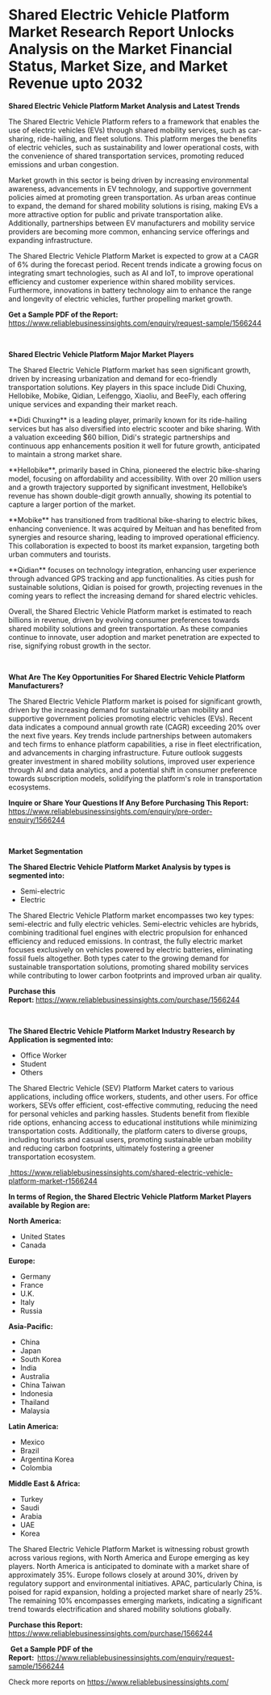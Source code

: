 <p><h1>Shared Electric Vehicle Platform Market Research Report Unlocks Analysis on the Market Financial Status, Market Size, and Market Revenue upto 2032</h1></p><p><strong>Shared Electric Vehicle Platform Market Analysis and Latest Trends</strong></p>
<p><p>The Shared Electric Vehicle Platform refers to a framework that enables the use of electric vehicles (EVs) through shared mobility services, such as car-sharing, ride-hailing, and fleet solutions. This platform merges the benefits of electric vehicles, such as sustainability and lower operational costs, with the convenience of shared transportation services, promoting reduced emissions and urban congestion.</p><p>Market growth in this sector is being driven by increasing environmental awareness, advancements in EV technology, and supportive government policies aimed at promoting green transportation. As urban areas continue to expand, the demand for shared mobility solutions is rising, making EVs a more attractive option for public and private transportation alike. Additionally, partnerships between EV manufacturers and mobility service providers are becoming more common, enhancing service offerings and expanding infrastructure.</p><p>The Shared Electric Vehicle Platform Market is expected to grow at a CAGR of 6% during the forecast period. Recent trends indicate a growing focus on integrating smart technologies, such as AI and IoT, to improve operational efficiency and customer experience within shared mobility services. Furthermore, innovations in battery technology aim to enhance the range and longevity of electric vehicles, further propelling market growth.</p></p>
<p><strong>Get a Sample PDF of the Report:&nbsp;</strong> <a href="https://www.reliablebusinessinsights.com/enquiry/request-sample/1566244?utm_campaign=2274&utm_medium=2&utm_source=Github&utm_content=ia&utm_term=22032025&utm_id=shared-electric-vehicle-platform">https://www.reliablebusinessinsights.com/enquiry/request-sample/1566244</a></p>
<p>&nbsp;</p>
<p><strong>Shared Electric Vehicle Platform Major Market Players</strong></p>
<p><p>The Shared Electric Vehicle Platform market has seen significant growth, driven by increasing urbanization and demand for eco-friendly transportation solutions. Key players in this space include Didi Chuxing, Hellobike, Mobike, Qidian, Leifenggo, Xiaoliu, and BeeFly, each offering unique services and expanding their market reach.</p><p>**Didi Chuxing** is a leading player, primarily known for its ride-hailing services but has also diversified into electric scooter and bike sharing. With a valuation exceeding $60 billion, Didi's strategic partnerships and continuous app enhancements position it well for future growth, anticipated to maintain a strong market share.</p><p>**Hellobike**, primarily based in China, pioneered the electric bike-sharing model, focusing on affordability and accessibility. With over 20 million users and a growth trajectory supported by significant investment, Hellobike’s revenue has shown double-digit growth annually, showing its potential to capture a larger portion of the market.</p><p>**Mobike** has transitioned from traditional bike-sharing to electric bikes, enhancing convenience. It was acquired by Meituan and has benefited from synergies and resource sharing, leading to improved operational efficiency. This collaboration is expected to boost its market expansion, targeting both urban commuters and tourists.</p><p>**Qidian** focuses on technology integration, enhancing user experience through advanced GPS tracking and app functionalities. As cities push for sustainable solutions, Qidian is poised for growth, projecting revenues in the coming years to reflect the increasing demand for shared electric vehicles.</p><p>Overall, the Shared Electric Vehicle Platform market is estimated to reach billions in revenue, driven by evolving consumer preferences towards shared mobility solutions and green transportation. As these companies continue to innovate, user adoption and market penetration are expected to rise, signifying robust growth in the sector.</p></p>
<p>&nbsp;</p>
<p><strong>What Are The Key Opportunities For Shared Electric Vehicle Platform Manufacturers?</strong></p>
<p><p>The Shared Electric Vehicle Platform market is poised for significant growth, driven by the increasing demand for sustainable urban mobility and supportive government policies promoting electric vehicles (EVs). Recent data indicates a compound annual growth rate (CAGR) exceeding 20% over the next five years. Key trends include partnerships between automakers and tech firms to enhance platform capabilities, a rise in fleet electrification, and advancements in charging infrastructure. Future outlook suggests greater investment in shared mobility solutions, improved user experience through AI and data analytics, and a potential shift in consumer preference towards subscription models, solidifying the platform's role in transportation ecosystems.</p></p>
<p><strong>Inquire or Share Your Questions If Any Before Purchasing This Report:</strong> <a href="https://www.reliablebusinessinsights.com/enquiry/pre-order-enquiry/1566244?utm_campaign=2274&utm_medium=2&utm_source=Github&utm_content=ia&utm_term=22032025&utm_id=shared-electric-vehicle-platform">https://www.reliablebusinessinsights.com/enquiry/pre-order-enquiry/1566244</a></p>
<p>&nbsp;</p>
<p><strong>Market Segmentation</strong></p>
<p><strong>The Shared Electric Vehicle Platform Market Analysis by types is segmented into:</strong></p>
<p><ul><li>Semi-electric</li><li>Electric</li></ul></p>
<p><p>The Shared Electric Vehicle Platform market encompasses two key types: semi-electric and fully electric vehicles. Semi-electric vehicles are hybrids, combining traditional fuel engines with electric propulsion for enhanced efficiency and reduced emissions. In contrast, the fully electric market focuses exclusively on vehicles powered by electric batteries, eliminating fossil fuels altogether. Both types cater to the growing demand for sustainable transportation solutions, promoting shared mobility services while contributing to lower carbon footprints and improved urban air quality.</p></p>
<p><strong>Purchase this Report:&nbsp;</strong><a href="https://www.reliablebusinessinsights.com/purchase/1566244?utm_campaign=2274&utm_medium=2&utm_source=Github&utm_content=ia&utm_term=22032025&utm_id=shared-electric-vehicle-platform">https://www.reliablebusinessinsights.com/purchase/1566244</a></p>
<p>&nbsp;</p>
<p><strong>The Shared Electric Vehicle Platform Market Industry Research by Application is segmented into:</strong></p>
<p><ul><li>Office Worker</li><li>Student</li><li>Others</li></ul></p>
<p><p>The Shared Electric Vehicle (SEV) Platform Market caters to various applications, including office workers, students, and other users. For office workers, SEVs offer efficient, cost-effective commuting, reducing the need for personal vehicles and parking hassles. Students benefit from flexible ride options, enhancing access to educational institutions while minimizing transportation costs. Additionally, the platform caters to diverse groups, including tourists and casual users, promoting sustainable urban mobility and reducing carbon footprints, ultimately fostering a greener transportation ecosystem.</p></p>
<p><a href="https://www.reliablebusinessinsights.com/shared-electric-vehicle-platform-market-r1566244?utm_campaign=2274&utm_medium=2&utm_source=Github&utm_content=ia&utm_term=22032025&utm_id=shared-electric-vehicle-platform">&nbsp;https://www.reliablebusinessinsights.com/shared-electric-vehicle-platform-market-r1566244</a></p>
<p><strong>In terms of Region, the Shared Electric Vehicle Platform Market Players available by Region are:</strong></p>
<p>
    <p> <strong> North America: </strong>
        <ul>
            <li>United States</li>
            <li>Canada</li>
        </ul>
        </p> 
    <p> <strong> Europe: </strong>
        <ul>
            <li>Germany</li>
            <li>France</li>
            <li>U.K.</li>
            <li>Italy</li>
            <li>Russia</li>
        </ul>
        </p> 
    <p> <strong> Asia-Pacific: </strong>
        <ul>
            <li>China</li>
            <li>Japan</li>
            <li>South Korea</li>
            <li>India</li>
            <li>Australia</li>
            <li>China Taiwan</li>
            <li>Indonesia</li>
            <li>Thailand</li>
            <li>Malaysia</li>
        </ul>
        </p> 
    <p> <strong> Latin America: </strong>
        <ul>
            <li>Mexico</li>
            <li>Brazil</li>
            <li>Argentina Korea</li>
            <li>Colombia</li>
        </ul>
        </p> 
    <p> <strong> Middle East & Africa: </strong>
        <ul>
            <li>Turkey</li>
            <li>Saudi</li>
            <li>Arabia</li>
            <li>UAE</li>
            <li>Korea</li>
        </ul>
    </p>
    </p>
<p><p>The Shared Electric Vehicle Platform Market is witnessing robust growth across various regions, with North America and Europe emerging as key players. North America is anticipated to dominate with a market share of approximately 35%. Europe follows closely at around 30%, driven by regulatory support and environmental initiatives. APAC, particularly China, is poised for rapid expansion, holding a projected market share of nearly 25%. The remaining 10% encompasses emerging markets, indicating a significant trend towards electrification and shared mobility solutions globally.</p></p>
<p><strong>Purchase this Report: </strong><a href="https://www.reliablebusinessinsights.com/purchase/1566244?utm_campaign=2274&utm_medium=2&utm_source=Github&utm_content=ia&utm_term=22032025&utm_id=shared-electric-vehicle-platform">https://www.reliablebusinessinsights.com/purchase/1566244</a></p>
<p>&nbsp;<strong>Get a Sample PDF of the Report:&nbsp;&nbsp;</strong><a href="https://www.reliablebusinessinsights.com/enquiry/request-sample/1566244?utm_campaign=2274&utm_medium=2&utm_source=Github&utm_content=ia&utm_term=22032025&utm_id=shared-electric-vehicle-platform">https://www.reliablebusinessinsights.com/enquiry/request-sample/1566244</a></p>
<p><strong></strong></p>
<p>Check more reports on <a href="https://www.reliablebusinessinsights.com/?utm_campaign=2274&utm_medium=2&utm_source=Github&utm_content=ia&utm_term=22032025&utm_id=shared-electric-vehicle-platform">https://www.reliablebusinessinsights.com/</a></p>